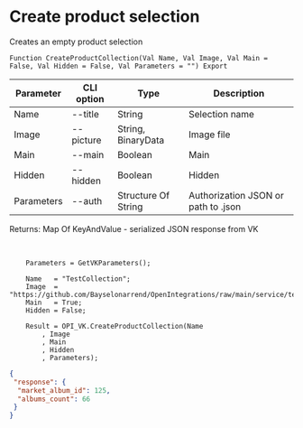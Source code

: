 ﻿---
sidebar_position: 3
---

# Create product selection
 Creates an empty product selection



`Function CreateProductCollection(Val Name, Val Image, Val Main = False, Val Hidden = False, Val Parameters = "") Export`

  | Parameter | CLI option | Type | Description |
  |-|-|-|-|
  | Name | --title | String | Selection name |
  | Image | --picture | String, BinaryData | Image file |
  | Main | --main | Boolean | Main |
  | Hidden | --hidden | Boolean | Hidden |
  | Parameters | --auth | Structure Of String | Authorization JSON or path to .json |

  
  Returns:  Map Of KeyAndValue - serialized JSON response from VK

<br/>




```bsl title="Code example"
    Parameters = GetVKParameters();

    Name   = "TestCollection";
    Image  = "https://github.com/Bayselonarrend/OpenIntegrations/raw/main/service/test_data/picture.jpg";
    Main   = True;
    Hidden = False;

    Result = OPI_VK.CreateProductCollection(Name
        , Image
        , Main
        , Hidden
        , Parameters);
```
 



```json title="Result"
{
 "response": {
  "market_album_id": 125,
  "albums_count": 66
 }
}
```
